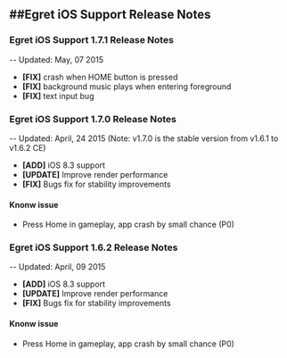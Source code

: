 ##Egret iOS Support Release Notes
---

### Egret iOS Support 1.7.1 Release Notes
--
Updated: May, 07 2015
- **[FIX]** crash when HOME button is pressed
- **[FIX]** background music plays when entering foreground
- **[FIX]** text input bug

### Egret iOS Support 1.7.0 Release Notes
--
Updated: April, 24 2015
(Note: v1.7.0 is the stable version from v1.6.1 to v1.6.2 CE)
- **[ADD]** iOS 8.3 support
- **[UPDATE]** Improve render performance
- **[FIX]** Bugs fix for stability improvements

#### Knonw issue
- Press Home in gameplay, app crash by small chance (P0)

### Egret iOS Support 1.6.2 Release Notes
--
Updated: April, 09 2015
- **[ADD]** iOS 8.3 support
- **[UPDATE]** Improve render performance
- **[FIX]** Bugs fix for stability improvements

#### Knonw issue
- Press Home in gameplay, app crash by small chance (P0)